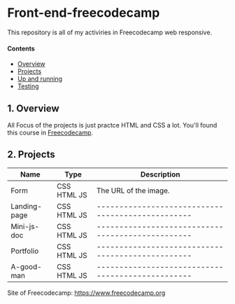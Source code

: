 # Front-end-freecodecamp

This repository is all of my activiries in Freecodecamp web responsive.

#### Contents

- [Overview](#1-overview)
- [Projects](#2-projects)
- [Up and running](#3-Running)
- [Testing](#4-testing)

## 1. Overview
All Focus of the projects is just practce HTML and CSS a lot. You'll found this course in [Freecodecamp](https://www.freecodecamp.org).

## 2. Projects

| Name          | Type        | Description                                     |
| --------------|-------------|-------------------------------------------------|
| Form          | CSS HTML JS | The URL of the image.                           |
| Landing-page  | CSS HTML JS |-------------------------------------------------|
| Mini-js-doc   | CSS HTML JS |-------------------------------------------------|
| Portfolio     | CSS HTML JS |-------------------------------------------------|
| A-good-man    | CSS HTML JS |-------------------------------------------------|



Site of Freecodecamp: https://www.freecodecamp.org 
